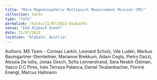 ```yaml
---
title: "Mars Magnetospheric Multipoint Measurement Mission (M5)"
collection: talks
type: "Talk"
permalink: /talks/21/07/2022-AlpbachS
venue: "ESA Alpbach Event"
date: 21/07/2022
location: "Alpbach, Austria"
---
```


Authors: M5 Team - Cormac Larkin, Leonard Schulz, Vile Ludén, Markus Baumgartner-Steinleitner, Marianne Brekkum, Adam Cegla, Pietro Dazzi, Alessia De Iuliis, Jonas Gesch, Sofia Lennerstrand, Sara Nesbit-Östman, Vasco D.C Pires, Inés Terraza Palanca, Daniel Teubenbacher, Florine Enengl, Marcus Hallmann
